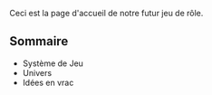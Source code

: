 Ceci est la page d'accueil de notre futur jeu de rôle.

## Sommaire

* Système de Jeu
* Univers
* Idées en vrac